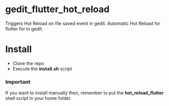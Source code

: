 # gedit_flutter_hot_reload
Triggers Hot Reload on file saved event in gedit. Automatic Hot Reload for flutter for in gedit.

# Install

- Clone the repo
- Execute the **install.sh** script

### Important
If you want to install manually then,
remember to put the **hot_reload_flutter** shell script in your home folder.


